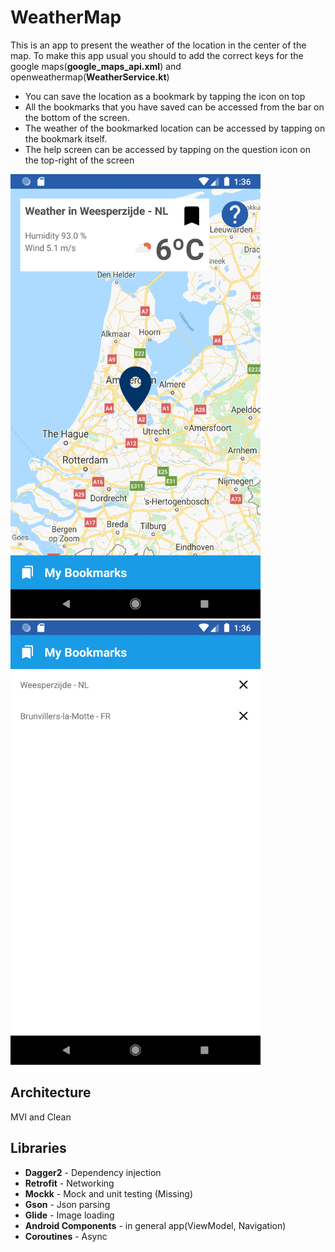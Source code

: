 # WeatherMap

This is an app to present the weather of the location in the center of the map.
To make this app usual you should to add the correct keys for the google maps(**google_maps_api.xml**) and openweathermap(**WeatherService.kt**)

- You can save the location as a bookmark by tapping the icon on top
- All the bookmarks that you have saved can be accessed from the bar on the bottom of the screen.
- The weather of the bookmarked location can be accessed by tapping on the bookmark itself.
- The help screen can be accessed by tapping on the question icon on the top-right of the screen

<img src="https://github.com/fernandocs/WeatherMap/raw/master/prints/1.png" alt="layers" width="400" height="711"/>
<img src="https://github.com/fernandocs/WeatherMap/raw/master/prints/2.png" alt="layers" width="400" height="711"/>

## Architecture
MVI and Clean

## Libraries
- **Dagger2** - Dependency injection
- **Retrofit** - Networking
- **Mockk** - Mock and unit testing (Missing)
- **Gson** - Json parsing
- **Glide** - Image loading
- **Android Components** - in general app(ViewModel, Navigation)
- **Coroutines** - Async
